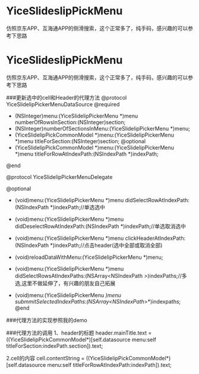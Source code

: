 # YiceSlideslipPickMenu
仿照京东APP、互海通APP的侧滑搜索，这个正常多了，纯手码，感兴趣的可以参考下思路

# YiceSlideslipPickMenu
仿照京东APP、互海通APP的侧滑搜索，这个正常多了，纯手码，感兴趣的可以参考下思路


###更新选中的cell和Header的代理方法
@protocol YiceSlidelipPickerMenuDataSource <NSObject>
@required
- (NSInteger)menu:(YiceSlidelipPickerMenu *)menu numberOfRowsInSection:(NSInteger)section;
- (NSInteger)numberOfSectionsInMenu:(YiceSlidelipPickerMenu *)menu;
- (YiceSlidelipPickCommonModel *)menu:(YiceSlidelipPickerMenu *)menu titleForSection:(NSInteger)section;
@optional
- (YiceSlidelipPickCommonModel *)menu:(YiceSlidelipPickerMenu *)menu titleForRowAtIndexPath:(NSIndexPath *)indexPath;

@end

@protocol YiceSlidelipPickerMenuDelegate <NSObject>

@optional
- (void)menu:(YiceSlidelipPickerMenu *)menu didSelectRowAtIndexPath:(NSIndexPath *)indexPath;//单选选中

- (void)menu:(YiceSlidelipPickerMenu *)menu didDeselectRowAtIndexPath:(NSIndexPath *)indexPath;//单选取消选中

- (void)menu:(YiceSlidelipPickerMenu *)menu clickHeaderAtIndexPath:(NSIndexPath *)indexPath;//点击header(选中全部或取消全部)

- (void)reloadDataWithMenu:(YiceSlidelipPickerMenu *)menu;

- (void)menu:(YiceSlidelipPickerMenu *)menu didSelectRowsAtIndexPaths:(NSArray<NSIndexPath *>*)indexPaths;//多选,这里不做延伸了，有兴趣的朋友自己拓展

- (void)menu:(YiceSlidelipPickerMenu *)menu submmitSelectedIndexPaths:(NSArray<NSIndexPath*>*)indexpaths;
@end

###代理方法的实现参照我的demo

###代理方法的调用
1、header的标题
header.mainTitle.text = ((YiceSlidelipPickCommonModel*)[self.datasource menu:self titleForSection:indexPath.section]).text;

2.cell的内容
cell.contentString = ((YiceSlidelipPickCommonModel*)[self.datasource menu:self titleForRowAtIndexPath:indexPath]).text;
